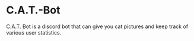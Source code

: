 # C.A.T.-Bot
C.A.T. Bot is a discord bot that can give you cat pictures and keep track of various user statistics.
